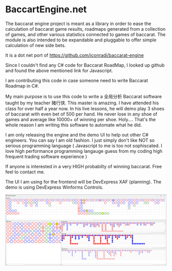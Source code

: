 # BaccartEngine.net

The baccarat engine project is meant as a library in order to ease the calculation of baccarat game results, roadmaps generated from a collection of games, and other various statistics connected to games of baccarat. The module is also intended to be expandable and pluggable to offer simple calculation of new side bets.

It is a dot net port of https://github.com/jconradi/baccarat-engine

Since I couldn't find any C# code for Baccarat RoadMap, I looked up github and found the above mentioned link for Javascript.

I am contributing this code in case someone need to write Baccarat Roadmap in C#. 

My main purpose is to use this code to write a 全局分析 Baccarat software taught by my teacher 赌行侠. This master is amazing. I have attended his class for over half a year now. In his live lessons, he will demo play 3 shoes of baccarat with even bet of 500 per hand. He never lose in any shoe of games and average like 10000+ of winning per shoe. Holy....
That's the whole reason I am writing this software to automate what he did.

I am only releasing the engine and the demo UI to help out other C# engineers. You can say I am old fashion. I just simply don't like NOT so serious programming language ( Javascript to me is too not sophiscated. I love high performance programming langauge guess from my coding high frequent trading software experience )

If anyone is interested in a very HIGH probabilty of winning baccarat. Free feel to contact me.

The UI I am using for the frontend will be DevExpress XAF (planning). The demo is using DevExpress Winforms Controls.

![Current DevExpress UI](https://raw.githubusercontent.com/FreemindTrader/BaccaratEngine.net/refs/heads/master/RoadMapUI/DevExpressUI.png?raw=true)


